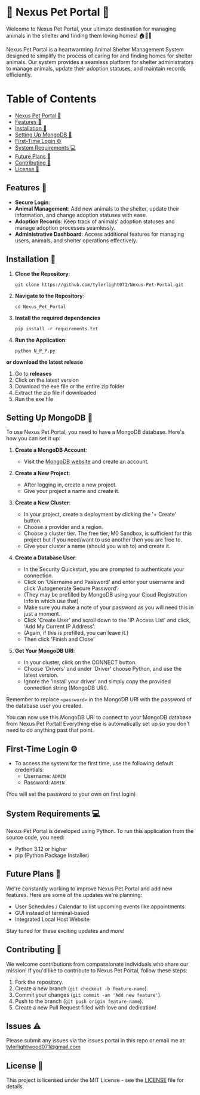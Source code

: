 # 🐾 Nexus Pet Portal 🐾

Welcome to Nexus Pet Portal, your ultimate destination for managing animals in the shelter and finding them loving homes! 🏠🐶🐱

Nexus Pet Portal is a heartwarming Animal Shelter Management System designed to simplify the process of caring for and finding homes for shelter animals. Our system provides a seamless platform for shelter administrators to manage animals, update their adoption statuses, and maintain records efficiently.

# Table of Contents

- [Nexus Pet Portal 🐾](#-nexus-pet-portal-)
- [Features 🌟](#features-)
- [Installation 🚀](#installation-)
- [Setting Up MongoDB 🍃](#setting-up-mongodb-)
- [First-Time Login ⚙️](#first-time-login-%EF%B8%8F)
- [System Requirements 💻](#system-requirements-)
- [Future Plans 🚀](#future-plans-)
- [Contributing 💖](#contributing-)
- [License 📝](#license-)


## Features 🌟

- **Secure Login**: 
- **Animal Management**: Add new animals to the shelter, update their information, and change adoption statuses with ease.
- **Adoption Records**: Keep track of animals' adoption statuses and manage adoption processes seamlessly.
- **Administrative Dashboard**: Access additional features for managing users, animals, and shelter operations effectively.

## Installation 🚀

1. **Clone the Repository**:

    ```
    git clone https://github.com/tylerlight071/Nexus-Pet-Portal.git
    ```

2. **Navigate to the Repository**:

    ```
    cd Nexus_Pet_Portal
    ```

3. **Install the required dependencies**
    ```
    pip install -r requirements.txt
    ```
    
4. **Run the Application**:

    ```
    python N_P_P.py
    ```  

**or download the latest release**

1. Go to **releases**
2. Click on the latest version
3. Download the exe file or the entire zip folder
4. Extract the zip file if downloaded
5. Run the exe file

## Setting Up MongoDB 🍃

To use Nexus Pet Portal, you need to have a MongoDB database. Here's how you can set it up:

1. **Create a MongoDB Account**:

   - Visit the [MongoDB website](https://www.mongodb.com/) and create an account.

2. **Create a New Project**:

   - After logging in, create a new project.
   - Give your project a name and create it.

3. **Create a New Cluster**:

   - In your project, create a deployment by clicking the '+ Create' button.
   - Choose a provider and a region.
   - Choose a cluster tier. The free tier, M0 Sandbox, is sufficient for this project but if you need/want to use another then you are free to.
   - Give your cluster a name (should you wish to) and create it.

4. **Create a Database User**:

    - In the Security Quickstart, you are prompted to authenticate your connection.
    - Click on 'Username and Password' and enter your username and click 'Autogenerate Secure Password'.
    - (They may be prefilled by MongoDB using your Cloud Registration Info in which use that)
    - Make sure you make a note of your password as you will need this in just a moment.
    - Click 'Create User' and scroll down to the 'IP Access List' and click, 'Add My Current IP Address'.
    - (Again, if this is prefilled, you can leave it.)
    - Then click 'Finish and Close'

5. **Get Your MongoDB URI**:

   - In your cluster, click on the CONNECT button.
   - Choose 'Drivers' and under 'Driver' choose Python, and use the latest version.
   - Ignore the 'Install your driver' and simply copy the provided connection string (MongoDB URI).

Remember to replace `<password>` in the MongoDB URI with the password of the database user you created.

You can now use this MongoDB URI to connect to your MongoDB database from Nexus Pet Portal! Everything else is automatically set up so you don't need to do anything past that point.

## First-Time Login ⚙️

- To access the system for the first time, use the following default credentials:
  - Username: `ADMIN`
  - Password: `ADMIN`

(You will set the password to your own on first login)

## System Requirements 💻

Nexus Pet Portal is developed using Python. To run this application from the source code, you need:

- Python 3.12 or higher
- pip (Python Package Installer)

## Future Plans 🚀

We're constantly working to improve Nexus Pet Portal and add new features. Here are some of the updates we're planning:

- User Schedules / Calendar to list upcoming events like appointments
- GUI instead of terminal-based
- Integrated Local Host Website 

Stay tuned for these exciting updates and more!

## Contributing 💖

We welcome contributions from compassionate individuals who share our mission! If you'd like to contribute to Nexus Pet Portal, follow these steps:

1. Fork the repository.
2. Create a new branch (`git checkout -b feature-name`).
3. Commit your changes (`git commit -am 'Add new feature'`).
5. Push to the branch (`git push origin feature-name`).
6. Create a new Pull Request filled with love and dedication!

## Issues ⚠️

Please submit any issues via the issues portal in this repo or email me at:
tylerlightwood071@gmail.com

## License 📝

This project is licensed under the MIT License - see the [LICENSE](LICENSE) file for details.
